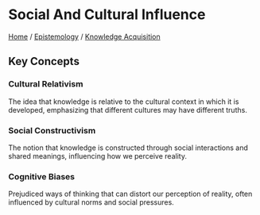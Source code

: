 # Social And Cultural Influence

[Home](../../../../README.md) / [Epistemology](../../../../epistemology/README.md) / [Knowledge Acquisition](../../../epistemology/knowledge_acquisition/README.md)

## Key Concepts

### Cultural Relativism

The idea that knowledge is relative to the cultural context in which it is developed, emphasizing that different cultures may have different truths.

### Social Constructivism

The notion that knowledge is constructed through social interactions and shared meanings, influencing how we perceive reality.

### Cognitive Biases

Prejudiced ways of thinking that can distort our perception of reality, often influenced by cultural norms and social pressures.

